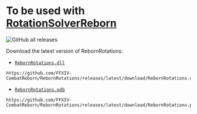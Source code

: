 # To be used with [RotationSolverReborn](https://github.com/FFXIV-CombatReborn/RotationSolverReborn)
![GitHub all releases](https://img.shields.io/github/downloads/FFXIV-CombatReborn/RebornRotations/total)

Download the latest version of RebornRotations:

- [`RebornRotations.dll`](https://github.com/FFXIV-CombatReborn/RebornRotations/releases/latest/download/RebornRotations.dll)

```
https://github.com/FFXIV-CombatReborn/RebornRotations/releases/latest/download/RebornRotations.dll
```
- [`RebornRotations.pdb`](https://github.com/FFXIV-CombatReborn/RebornRotations/releases/latest/download/RebornRotations.pdb)

```
https://github.com/FFXIV-CombatReborn/RebornRotations/releases/latest/download/RebornRotations.pdb
```
